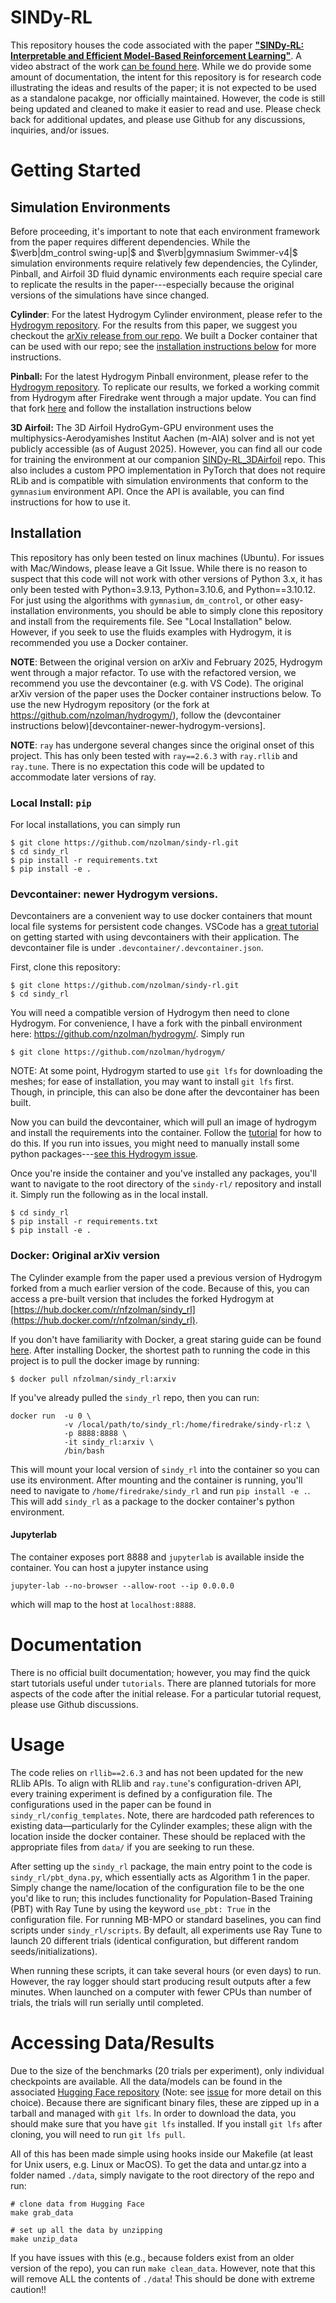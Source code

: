 # SINDy-RL

This repository houses the code associated with the paper [**"SINDy-RL: Interpretable and Efficient Model-Based Reinforcement Learning"**](https://arxiv.org/abs/2403.09110). A video abstract of the work [can be found here](https://youtu.be/7Q8oNNsZGcA).
 While we do provide some amount of documentation, the intent for this repository is for research code illustrating the ideas and results of the paper; it is not expected to be used as a standalone pacakge, nor officially maintained. 
 However, the code is still being updated and cleaned to make it easier to read and use. Please check back for additional updates, and please use Github for any discussions, inquiries, and/or issues.

 # Getting Started

 ## Simulation Environments
 Before proceeding, it's important to note that each environment framework from the paper requires different dependencies. While the $\verb|dm_control swing-up|$ and $\verb|gymnasium Swimmer-v4|$ simulation environments require relatively few dependencies, the Cylinder, Pinball, and Airfoil 3D fluid dynamic environments each require special care to replicate the results in the paper---especially because the original versions of the simulations have since changed.

 **Cylinder**: For the latest Hydrogym Cylinder environment, please refer to the [Hydrogym repository](https://github.com/dynamicslab/hydrogym). For the results from this paper, we suggest you checkout the [arXiv release from our repo](https://github.com/nzolman/sindy-rl/tree/arXiv). We built a Docker container that can be used with our repo; see the [installation instructions below](docker-original-arxiv-version) for more instructions.

 **Pinball:** For the latest Hydrogym Pinball environment, please refer to the [Hydrogym repository](https://github.com/dynamicslab/hydrogym). To replicate our results, we forked a working commit from Hydrogym after Firedrake went through a major update. You can find that fork [here](https://github.com/nzolman/hydrogym/) and follow the installation instructions below

 **3D Airfoil:** The 3D Airfoil HydroGym-GPU environment uses the multiphysics-Aerodyamishes Institut Aachen (m-AIA) solver and is not yet publicly accessible (as of August 2025). 
 However, you can find all our code for training the environment at our companion [SINDy-RL_3DAirfoil](https://github.com/nzolman/SINDy-RL_3DAirfoil) repo. This also includes a custom PPO implementation in PyTorch that does not require RLib and is compatible with simulation environments that conform to the `gymnasium` environment API. Once the API is available, you can find instructions for how to use it.
 

## Installation
This repository has only been tested on linux machines (Ubuntu). For issues with Mac/Windows, please leave a Git Issue. While there is no reason to suspect that this code will not work with other versions of Python 3.x, it has only been tested with Python=3.9.13, Python=3.10.6, and Python==3.10.12. For just using the algorithms with `gymnasium`, `dm_control`, or other easy-installation environments, you should be able to simply clone this repository and install from the requirements file. See "Local Installation" below. However, if you seek to use the fluids examples with Hydrogym, it is recommended you use a Docker container. 

**NOTE**: Between the original version on arXiv and February 2025, Hydrogym went through a major refactor. To use with the refactored version, we recommend you use the devcontainer (e.g. with VS Code). 
The original arXiv version of the paper uses the Docker container instructions below. To use the new Hydrogym repository (or the fork at https://github.com/nzolman/hydrogym/), follow the (devcontainer instructions below)[devcontainer-newer-hydrogym-versions].

**NOTE**: `ray` has undergone several changes since the original onset of this project. This has only been tested with `ray==2.6.3` with `ray.rllib` and `ray.tune`. There is no expectation this code will be updated to accommodate later versions of ray. 

### Local Install: `pip`
For local installations, you can simply run 

```
$ git clone https://github.com/nzolman/sindy-rl.git
$ cd sindy_rl
$ pip install -r requirements.txt
$ pip install -e .
```

### Devcontainer: newer Hydrogym versions.
Devcontainers are a convenient way to use docker containers that mount local file systems for persistent code changes. VSCode has a [great tutorial](https://code.visualstudio.com/docs/devcontainers/tutorial) on getting started with using devcontainers with their application. The devcontainer file is under `.devcontainer/.devcontainer.json`. 

First, clone this repository: 

```
$ git clone https://github.com/nzolman/sindy-rl.git
$ cd sindy_rl
```

You will need a compatible version of Hydrogym then need to clone Hydrogym. For convenience, I have a fork with the pinball environment here:  https://github.com/nzolman/hydrogym/. Simply run

```
$ git clone https://github.com/nzolman/hydrogym/
```

NOTE: At some point, Hydrogym started to use `git lfs` for downloading the meshes; for ease of installation, you may want to install `git lfs` first. Though, in principle, this can also be done after the devcontainer has been built. 

Now you can build the devcontainer, which will pull an image of hydrogym and install the requirements into the container. Follow the [tutorial](https://code.visualstudio.com/docs/devcontainers/tutorial) for how to do this. If you run into issues, you might need to manually install some python packages---[see this Hydrogym issue](https://github.com/dynamicslab/hydrogym/issues/198).


Once you're inside the container and you've installed any packages, you'll want to navigate to the root directory of the `sindy-rl/` repository and install it. Simply run the following as in the local install.

```
$ cd sindy_rl
$ pip install -r requirements.txt
$ pip install -e .
```


### Docker: Original arXiv version
The Cylinder example from the paper used a previous version of Hydrogym forked from a much earlier version of the code. Because of this, you can access a pre-built version that includes the forked Hydrogym at [https://hub.docker.com/r/nfzolman/sindy_rl](https://hub.docker.com/r/nfzolman/sindy_rl). 

If you don't have familiarity with Docker, a great staring guide can be found [here](https://www.datacamp.com/tutorial/docker-for-data-science-introduction). After installing Docker, the shortest path to running the code in this project is to pull the docker image by running:

```
$ docker pull nfzolman/sindy_rl:arxiv
```

If you've already pulled the `sindy_rl` repo, then you can run:

```
docker run  -u 0 \
            -v /local/path/to/sindy_rl:/home/firedrake/sindy-rl:z \
            -p 8888:8888 \
            -it sindy_rl:arxiv \
            /bin/bash
```

This will mount your local version of `sindy_rl` into the container so you can use its environment. After mounting and the container is running, you'll need to navigate to `/home/firedrake/sindy_rl` and run `pip install -e .`. This will add `sindy_rl` as a package to the docker container's python environment.

#### Jupyterlab
The container exposes port 8888 and `jupyterlab` is available inside the container. You can host a jupyter instance using 

```
jupyter-lab --no-browser --allow-root --ip 0.0.0.0
```

which will map to the host at `localhost:8888`.


# Documentation
There is no official built documentation; however, you may find the quick start tutorials useful under `tutorials`. There are planned tutorials for more aspects of the code after the initial release. For a particular tutorial request, please use Github discussions.  

# Usage
The code relies on `rllib==2.6.3` and has not been updated for the new RLlib APIs. To align with RLlib and `ray.tune`'s configuration-driven API, every training experiment is defined by a configuration file. The configurations used in the paper can be found in `sindy_rl/config_templates`. Note, there are hardcoded path references to existing data—particularly for the Cylinder examples; these align with the location inside the docker container. These should be replaced with the appropriate files from `data/` if you are seeking to run these.

After setting up the `sindy_rl` package, the main entry point to the code is `sindy_rl/pbt_dyna.py`, which essentially acts as Algorithm 1 in the paper. Simply change the name/location of the configuration file to be the one you'd like to run; this includes functionality for Population-Based Training (PBT) with Ray Tune by using the keyword `use_pbt: True` in the configuration file. For running MB-MPO or standard baselines, you can find scripts under `sindy_rl/scripts`. By default, all experiments use Ray Tune to launch 20 different trials (identical configuration, but different random seeds/initializations).

When running these scripts, it can take several hours (or even days) to run. However, the ray logger should start producing result outputs after a few minutes. When launched on a computer with fewer CPUs than number of trials, the trials will run serially until completed. 

# Accessing Data/Results
Due to the size of the benchmarks (20 trials per experiment), only individual checkpoints are available. All the data/models can be found in the associated [Hugging Face repository](https://huggingface.co/nzolman/sindy-rl_data) (Note: see [issue](https://github.com/nzolman/sindy-rl/issues/2) for more detail on this choice). Because there are significant binary files, these are zipped up in a tarball and managed with `git lfs`. In order to download the data, you should make sure that you have `git lfs` installed. If you install `git lfs` after cloning, you will need to run `git lfs pull`. 

All of this has been made simple using hooks inside our Makefile (at least for Unix users, e.g. Linux or MacOS). To get the data and untar.gz into a folder named `./data`, simply navigate to the root directory of the repo and run: 

```
# clone data from Hugging Face
make grab_data

# set up all the data by unzipping
make unzip_data
```

If you have issues with this (e.g., because folders exist from an older version of the repo), you can run ```make clean_data```. However, note that this will remove ALL the contents of `./data`! This should be done with extreme caution!!